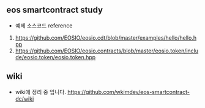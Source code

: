 ## eos smartcontract study
- 예제 소스코드 reference 

1. https://github.com/EOSIO/eosio.cdt/blob/master/examples/hello/hello.hpp
2. https://github.com/EOSIO/eosio.contracts/blob/master/eosio.token/include/eosio.token/eosio.token.hpp



## wiki
- wiki에 정리 중 입니다. 
https://github.com/wkimdev/eos-smartcontract-dc/wiki
